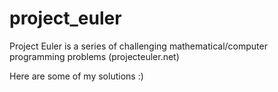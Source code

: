 project_euler
=============

Project Euler is a series of challenging mathematical/computer programming problems (projecteuler.net)

Here are some of my solutions :)
